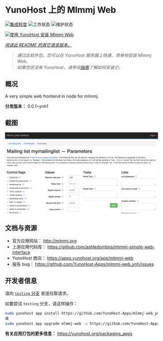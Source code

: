 <!--
注意：此 README 由 <https://github.com/YunoHost/apps/tree/master/tools/readme_generator> 自动生成
请勿手动编辑。
-->

# YunoHost 上的 Mlmmj Web

[![集成程度](https://dash.yunohost.org/integration/mlmmj-web.svg)](https://ci-apps.yunohost.org/ci/apps/mlmmj-web/) ![工作状态](https://ci-apps.yunohost.org/ci/badges/mlmmj-web.status.svg) ![维护状态](https://ci-apps.yunohost.org/ci/badges/mlmmj-web.maintain.svg)

[![使用 YunoHost 安装 Mlmmj Web](https://install-app.yunohost.org/install-with-yunohost.svg)](https://install-app.yunohost.org/?app=mlmmj-web)

*[阅读此 README 的其它语言版本。](./ALL_README.md)*

> *通过此软件包，您可以在 YunoHost 服务器上快速、简单地安装 Mlmmj Web。*  
> *如果您还没有 YunoHost，请参阅[指南](https://yunohost.org/install)了解如何安装它。*

## 概况

A very simple web frontend in node for mlmmj.

**分发版本：** 0.0.1~ynh1

## 截图

![Mlmmj Web 的截图](./doc/screenshots/screenshot.png)

## 文档与资源

- 官方应用网站： <http://mlmmj.org>
- 上游应用代码库： <https://github.com/ashledombos/mlmmj-simple-web-interface>
- YunoHost 商店： <https://apps.yunohost.org/app/mlmmj-web>
- 报告 bug： <https://github.com/YunoHost-Apps/mlmmj-web_ynh/issues>

## 开发者信息

请向 [`testing` 分支](https://github.com/YunoHost-Apps/mlmmj-web_ynh/tree/testing) 发送拉取请求。

如要尝试 `testing` 分支，请这样操作：

```bash
sudo yunohost app install https://github.com/YunoHost-Apps/mlmmj-web_ynh/tree/testing --debug
或
sudo yunohost app upgrade mlmmj-web -u https://github.com/YunoHost-Apps/mlmmj-web_ynh/tree/testing --debug
```

**有关应用打包的更多信息：** <https://yunohost.org/packaging_apps>
